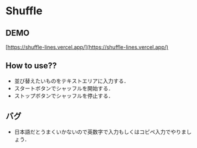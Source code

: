 # Shuffle

## DEMO

[https://shuffle-lines.vercel.app/](https://shuffle-lines.vercel.app/)

## How to use??

- 並び替えたいものをテキストエリアに入力する．
- スタートボタンでシャッフルを開始する．
- ストップボタンでシャッフルを停止する．

## バグ

- 日本語だとうまくいかないので英数字で入力もしくはコピペ入力でやりましょう．
